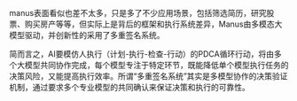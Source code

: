 manus表面看似也差不太多，只是多了不少应用场景，包括筛选简历，研究股票、购买房产等等，但实际上是背后的框架和执行系统差异，Manus由多模态大模型驱动，并创新性的采用了多重签名系统。

简而言之，AI要模仿人执行（计划-执行-检查-行动）的PDCA循环行动，将由多个大模型共同协作完成，每个模型专注于特定环节，既能降低单个模型执行任务的决策风险，又能提高执行效率。所谓“多重签名系统”其实是多模型协作的决策验证机制，通过要求多个专业模型的共同确认来保证决策和执行的可靠性。

